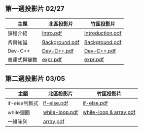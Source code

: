 ## 第一週投影片 02/27

| 主題     | 北區投影片         | 竹區投影片                                |
| ----     | ----               | ----                                      |
| 課程介紹 | [Intro.pdf](https://drive.google.com/open?id=0B13ab_fQ7QbjNzFpNkI5YVdlSG8)      | [Introduction.pdf](https://goo.gl/HGnbE6) |
| 背景知識 | [Background.pdf](https://drive.google.com/open?id=0B13ab_fQ7QbjTVpROVFmVnEtV0E) | [Background.pdf](https://goo.gl/tFkA5x)   |
| Dev-C++  | [Dev-C++.pdf](https://drive.google.com/open?id=0B13ab_fQ7QbjbHd4alFORmJvenc)        | [Dev-C++.pdf](https://goo.gl/mqJXLV)      |
| 表達式與變數 | [expr.pdf](https://drive.google.com/open?id=0B13ab_fQ7QbjYnRJX0NYUjBPdlU) | [expr.pdf](https://drive.google.com/file/d/0Bzxow2VOUeFGeGpyektScnJXQnc/view?usp=sharing)|

## 第二週投影片 03/05

| 主題     | 北區投影片         | 竹區投影片                                |
| ----     | ----               | ----                                      |
| if-else判斷式 | [if-else.pdf](https://goo.gl/evl4O3)      | [if-else.pdf](https://goo.gl/hWsC4m) |
| while迴圈 | [while-loop.pdf](https://goo.gl/uvMD3L) | [while-loop & array.pdf](https://goo.gl/edZKqg) |
| 一維陣列  | [array.pdf](https://goo.gl/Vf4q2U)        | |
